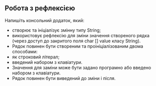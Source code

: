## Робота з рефлексією
Напишіть консольний додаток, який:  
- створює та ініціалізує змінну типу String;
- використовує рефлексію для зміни значення створеного рядка (через доступ до закритого поля char [] value класу String).
- Рядок повинен бути створеним та проініціалізованим двома способами:
- як строковий літерал;
- введений набором з клавіатури.
- Значення для заміни може бути задано програмно або введено набором з клавіатури.
- Рядок повинен бути виведений до зміни і після.
